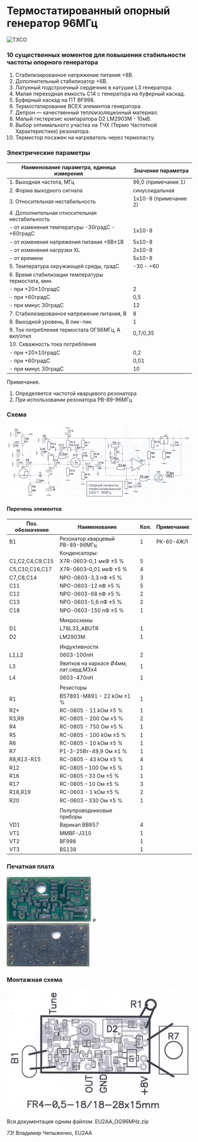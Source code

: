 # Термостатированный опорный генератор 96МГц
![ TXCO ](photo/12_OG96.jpg)

### 10 существенных моментов для повышения стабильности частоты опорного генератора
1. Стабилизированное напряжение питания +8В.
2. Дополнительный стабилизатор +6В.
3. Латунный подстроечный сердечник в катушке L3 генератора.
4. Малая переходная емкость С14 с генератора на буферный каскад.
5. Буферный каскад на ПТ BF998.
6. Термостатирование ВСЕХ элементов генератора.
7. Депрон — качественный теплоизоляционный материал.
8. Малый гистерезис компаратора D2 LM2903M - 10мВ. 
9. Выбор оптимального участка на ТЧХ (Термо Частотной Характеристике) резонатора.
10. Термистор посажен на нагреватель через термопасту.

### Электрические параметры

|Наименование параметра, единица измерения	|			Значение параметра|
| ----------------------- | -------------------------------- |
| 1. Выходная частота, МГц						| 	96,0 (примечание 1)  | 
| 2. Форма выходного сигнала						| 	синусоидальная | 
| 3. Относительная нестабильность 					| 	1х10-8  (примечание 2)  | 
| 4. Дополнительная относительная нестабильность |    | 
| 	- от изменения температуры  -30градС - +60градС			| 	1х10-8  |  
| 	- от изменения напряжения питания +8В±1В		| 	5х10-8  |  
| 	- от изменения нагрузки XL					| 	2х10-8	  |  
| 	- от времени								| 	5х10-8  |  
| 5. Температура окружающей среды, градС				| 	-30 - +60 | 
| 6. Время стабилизации температуры термостата, мин. | 
| 	- при +20±10градС							| 	2 | 
| 	- при +60градС								| 	0,5 | 
| 	- при минус 30градС							| 	12 | 
| 7. Стабилизированное напряжение питания, В			| 	8 | 
| 8. Выходной уровень, В пик-пик					| 		1 | 
| 9. Ток потребления термостата ОГ96МГц, А  вкл/откл		| 	0,7/0,35 | 
| 10. Скважность тока потребления  | 
| 	- при +20±10градС							| 	0,2 | 
| 	- при +60градС								| 	0,01 | 
| 	- при минус 30градС							| 	10 | 

Примечания.
1. Определяется частотой кварцевого резонатора
2. При использовании резонатора РВ-89-96МГц

### Схема  
![ Схема ](photo/13_OG_sch.jpg)

#### Перечень элементов

| Поз. обозначение	|	Наименование | Кол. | Примечание |
| ----------------------- | -------------------------------- | ----------------------- | -------------------------------- |
| B1 | Резонатор кварцевый РВ-89-96МГц | 1 |  РК-60-4ЖЛ | 
| |  Конденсаторы: |  |  | 
| C1,C2,C4,C9,C15 | X7R-0603–0,1 мкФ ±5 % | 5 |  | 
| C5,C10,C16,C17 | X7R-0603–0,01 мкФ ±5 % | 4 |  | 
| C7,C8,C14 | NPO-0603-3,3 пФ ±5 % | 3 |  | 
 | C11 | NPO-0603-12 пФ ±5 % | 5 |  | 
 | C12 | NPO-0603-68 пФ ±5 % | 2 |  | 
 | C13 | NPO-0603-5,6 пФ ±5 % | 2 |  | 
 | C18 | NPO-0603-150 пФ ±5 % | 1 |  | 
 | | | | |
 |  | Микросхемы |  |  | 
 | D1 | L78L33_ABUTR | 1 |  | 
 | D2 | LM2903M | 1 |  |  | 
 | | | | |
 |  | Индуктивности |  |  | 
 | L1,L2 | 0603-100nH  | 2 |  | 
 | L3 | 9витков на каркасе Ø4мм, лат.серд.М3х4 | 1 |  | 
 | L4 | 0603-470nH | 1 |  | 
 | | | | |
 |  | Резисторы |  |  | 
 | R1 | B57891-M891 - 22 kОм ±1 % | 1 |  | 
 | R2* | RC-0805 - 11 kОм ±5 % | 1 |  | 
 | R3,R9 | RC-0805 - 200 Ом ±5 % | 2 |  | 
 | R4 | RC-0805 - 750 Ом ±5 % | 1 |  | 
 | R5 | RC-0805 - 100 kОм ±5 % | 1 |  | 
 | R6 | RC-0805 - 10 kОм ±5 % | 1 |  | 
 | R7 | P1-3-25Вт-49,9 Ом ±1 % | 1 |  | 
 | R8,R13-R15 | RC-0805 - 43 kОм ±5 % | 4 |  | 
 | R12 | RC-0805 – 100 Ом ±5 % | 1 |  | 
 | R16 | RC-0805 – 33 Ом ±5 % | 1 |  | 
 | R17 | RC-0805 – 10 Ом ±5 % | 3 |  | 
 | R18,R19 | RC-0603 - 1 kОм ±5 % | 2 |  | 
 | R20 | RC-0603 – 330 Ом ±5 % | 1 |  | 
 | | | | |
 |  | Полупроводниковые приборы |  |  | 
 | VD1 | Варикап BB857 | 4 |  | 
 | VT1 | MMBF-J310 | 1 |  | 
 | VT2 | BF998 | 1 |  | 
 | VT3 | BS138 | 1 |  | 

### Печатная плата  
![ Печатная плата ](photo/15_OG_TOP.jpg)  и  
![ Печатная плата ](photo/15_OG_BOT.jpg)

### Монтажная схема 
![ Монтажная схема ](photo/16_OG_TOP.jpg)

Вся документация одним файлом: EU2AA_OG96MHz.zip

73!
Владимир Чепыженко, EU2AA
##
